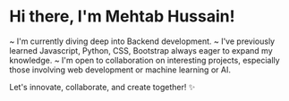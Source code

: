# Hi there, I'm Mehtab Hussain! 

~ I'm currently diving deep into Backend development.
~ I've previously learned Javascript, Python, CSS, Bootstrap always eager to expand my knowledge.
~ I'm open to collaboration on interesting projects, especially those involving web development or machine learning or AI.
  

Let's innovate, collaborate, and create together! ✨

